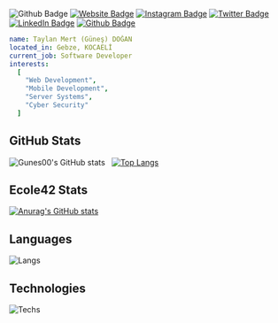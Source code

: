 ![Github Badge](https://komarev.com/ghpvc/?username=Gunes00&color=blueviolet)
[![Website Badge](https://img.shields.io/badge/-Website-1db5e7?style=flat-quare&labelColor=1db5e7&logo=internetexplorer&logoColor=white&link=link)](https://gunes00.me)
[![Instagram Badge](https://img.shields.io/badge/-Instagram-C13584?style=flat-quare&labelColor=C13584&logo=instagram&logoColor=white&link=link)](https://instagram.com/gunes.0_0)
[![Twitter Badge](https://img.shields.io/badge/-Twitter-1d9bf0?style=flat-quare&labelColor=1d9bf0&logo=twitter&logoColor=white&link=link)](https://twitter.com/f47ck)
[![LinkedIn Badge](https://img.shields.io/badge/-LinkedIn-0a66c2?style=flat-quare&labelColor=0a66c2&logo=linkedin&logoColor=white&link=link)](https://www.linkedin.com/in/taylan-mert-doğan-20ab4225a/)
[![Github Badge](https://img.shields.io/badge/-Github-000000?style=flat-quare&labelColor=000000&logo=github&logoColor=white&link=link)](https://github.com/Gunes00)
```yaml
name: Taylan Mert (Güneş) DOĞAN
located_in: Gebze, KOCAELİ
current_job: Software Developer
interests:
  [
    "Web Development",
    "Mobile Development",
    "Server Systems",
    "Cyber Security"
  ]
```
## GitHub Stats
![Gunes00's GitHub stats](https://github-readme-stats.vercel.app/api?username=Gunes00&show_icons=true&theme=synthwave) &nbsp;&nbsp;[![Top Langs](https://github-readme-stats.vercel.app/api/top-langs/?username=Gunes00&layout=compact&theme=synthwave)](https://github.com/Gunes00)
## Ecole42 Stats
[![Anurag's GitHub stats](https://github-readme-stats.vercel.app/api?username=Gunes00)](https://github.com/anuraghazra/github-readme-stats)
## Languages
![Langs](https://skillicons.dev/icons?i=c,html,css,php,nodejs,react,mongo,nextjs,prisma,,")
## Technologies
![Techs](https://skillicons.dev/icons?i=vscode,git,vim,bash,mysql,wordpress,ps,")
